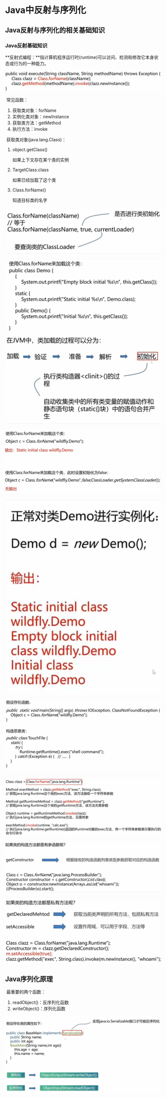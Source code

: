 # Java中反射与序列化

## Java反射与序列化的相关基础知识

### Java反射基础知识

​	**反射式编程：**指计算机程序运行时(runtime)可以访问、检测和修改它本身状态或行为的一种能力。

![image-20250721151116181](./assets/image-20250721151116181.png)

​	常见函数：

1. 获取类对象：forName
2. 实例化类对象：newInstance
3. 获取类方法：getMethod
4. 执行方法：invoke

​	获取类对象(java.lang.Class)：

1. object.getClass()

   如果上下文存在某个类的实例

2. TargetClass.class

   如果已经加载了这个类

3. Class.forName()

   知道目标类的名字

![image-20250721151531560](./assets/image-20250721151531560.png)

![image-20250721151718315](./assets/image-20250721151718315.png)![image-20250721151814607](./assets/image-20250721151814607.png)

![image-20250721151913152](./assets/image-20250721151913152.png)

![image-20250721152045230](./assets/image-20250721152045230.png)

![image-20250721152147602](./assets/image-20250721152147602.png)

![image-20250721152531152](./assets/image-20250721152531152.png)

![image-20250721152834198](./assets/image-20250721152834198.png)

![image-20250721153008306](./assets/image-20250721153008306.png)

## Java序列化原理

​	最重要的两个函数：

1. readObject()：反序列化函数
2. writeObject()：序列化函数

![image-20250721153308384](./assets/image-20250721153308384.png)
